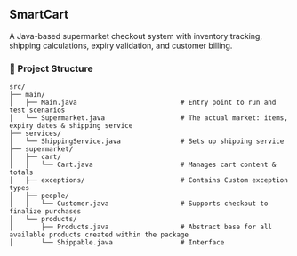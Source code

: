## SmartCart 
A Java-based supermarket checkout system with inventory tracking, shipping calculations, expiry validation, and customer billing.
### 📂 Project Structure
```
src/
├── main/                                  
│   ├── Main.java                          # Entry point to run and test scenarios
│   └── Supermarket.java                   # The actual market: items, expiry dates & shipping service
├── services/                              
│   └── ShippingService.java               # Sets up shipping service 
├── supermarket/
│   ├── cart/
│   │   └── Cart.java                      # Manages cart content & totals
│   ├── exceptions/                        # Contains Custom exception types
│   ├── people/
│   │   └── Customer.java                  # Supports checkout to finalize purchases
│   └── products/
│       ├── Products.java                  # Abstract base for all available products created within the package
│       └── Shippable.java                 # Interface
```
